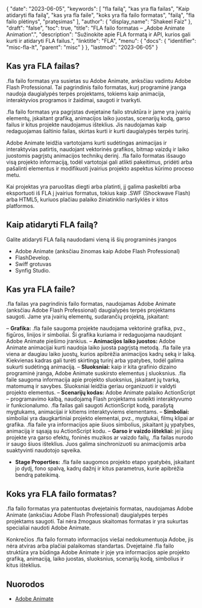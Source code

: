 {
  "date": "2023-06-05",
  "keywords": [
"fla failą",
"kas yra fla failas",
"Kaip atidaryti fla failą",
"kas yra fla faile",
"koks yra fla failo formatas",
"failą",
"fla failo plėtinys",
"pratęsimas"
],
  "author": {
    "display_name": "Shakeel Faiz"
},
  "draft": "false",
  "toc": true,
  "title": "FLA failo formatas – „Adobe Animate Animation“.",
  "description": "Sužinokite apie FLA formatą ir API, kurios gali kurti ir atidaryti FLA failus.",
  "linktitle": "FLA",
  "menu": {
    "docs": {
      "identifier": "misc-fla-lt",
      "parent": "misc"
}
},
  "lastmod": "2023-06-05"
}

## Kas yra FLA failas?

.fla failo formatas yra susietas su Adobe Animate, anksčiau vadintu Adobe Flash Professional. Tai pagrindinis failo formatas, kurį programinė įranga naudoja daugialypės terpės projektams, tokiems kaip animacija, interaktyvios programos ir žaidimai, saugoti ir tvarkyti.

.fla failo formatas yra pagrįstas dvejetaine failo struktūra ir jame yra įvairių elementų, įskaitant grafiką, animacijos laiko juostas, scenarijų kodą, garso failus ir kitus projekte naudojamus išteklius. Jis naudojamas kaip redaguojamas šaltinio failas, skirtas kurti ir kurti daugialypės terpės turinį.

Adobe Animate leidžia vartotojams kurti sudėtingas animacijas ir interaktyvias patirtis, naudojant vektorinės grafikos, bitmap vaizdų ir laiko juostomis pagrįstų animacijos technikų derinį. .fla failo formatas išsaugo visą projekto informaciją, todėl vartotojai gali atlikti pakeitimus, pridėti arba pašalinti elementus ir modifikuoti įvairius projekto aspektus kūrimo proceso metu.

Kai projektas yra paruoštas diegti arba platinti, jį galima paskelbti arba eksportuoti iš FLA į įvairius formatus, tokius kaip .SWF (Shockwave Flash) arba HTML5, kuriuos plačiau palaiko žiniatinklio naršyklės ir kitos platformos.

## Kaip atidaryti FLA failą?

Galite atidaryti FLA failą naudodami vieną iš šių programinės įrangos

- Adobe Animate (anksčiau žinomas kaip Adobe Flash Professional)
- FlashDevelop.
- Swiff grotuvas
- Synfig Studio.

## Kas yra FLA faile?

.fla failas yra pagrindinis failo formatas, naudojamas Adobe Animate (anksčiau Adobe Flash Professional) daugialypės terpės projektams saugoti. Jame yra įvairių elementų, sudarančių projektą, įskaitant:

– **Grafika:** .fla faile saugoma projekte naudojama vektorinė grafika, pvz., figūros, linijos ir simboliai. Ši grafika kuriama ir redaguojama naudojant Adobe Animate piešimo įrankius.
– **Animacijos laiko juostos:** Adobe Animate animacijai kurti naudoja laiko juosta pagrįstą metodą. .fla faile yra viena ar daugiau laiko juostų, kurios apibrėžia animacijos kadrų seką ir laiką. Kiekvienas kadras gali turėti skirtingą turinį arba ypatybes, todėl galima sukurti sudėtingą animaciją.
– **Sluoksniai:** kaip ir kita grafinio dizaino programinė įranga, Adobe Animate suskirsto elementus į sluoksnius. .fla faile saugoma informacija apie projekto sluoksnius, įskaitant jų tvarką, matomumą ir savybes. Sluoksniai leidžia geriau organizuoti ir valdyti projekto elementus.
– **Scenarijų kodas:** Adobe Animate palaiko ActionScript – programavimo kalbą, naudojamą Flash projektams suteikti interaktyvumo ir funkcionalumo. .fla failas gali saugoti ActionScript kodą, parašytą mygtukams, animacijai ir kitiems interaktyviems elementams.
– **Simboliai:** simboliai yra daugkartiniai projekto elementai, pvz., mygtukai, filmų klipai ar grafika. .fla faile yra informacijos apie šiuos simbolius, įskaitant jų ypatybes, animaciją ir sąsają su ActionScript kodu.
– **Garso ir vaizdo ištekliai:** jei jūsų projekte yra garso efektų, foninės muzikos ar vaizdo failų, .fla failas nurodo ir saugo šiuos išteklius. Juos galima sinchronizuoti su animacijomis arba suaktyvinti naudotojo sąveika.
- **Stage Properties:** .fla faile saugomos projekto etapo ypatybės, įskaitant jo dydį, fono spalvą, kadrų dažnį ir kitus parametrus, kurie apibrėžia bendrą pateikimą.

## Koks yra FLA failo formatas?

.fla failo formatas yra patentuotas dvejetainis formatas, naudojamas Adobe Animate (anksčiau Adobe Flash Professional) daugialypės terpės projektams saugoti. Tai nėra žmogaus skaitomas formatas ir yra sukurtas specialiai naudoti Adobe Animate.

Konkrečios .fla failo formato informacijos viešai nedokumentuoja Adobe, jis nėra atviras arba plačiai palaikomas standartas. Dvejetainė .fla failo struktūra yra būdinga Adobe Animate ir joje yra informacijos apie projekto grafiką, animaciją, laiko juostas, sluoksnius, scenarijų kodą, simbolius ir kitus išteklius.

## Nuorodos
* [Adobe Animate](https://en.wikipedia.org/wiki/Adobe_Animate)


